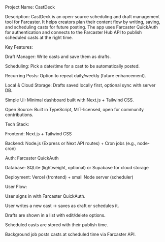 Project Name: CastDeck

Description:
CastDeck is an open-source scheduling and draft management tool for Farcaster. It helps creators plan their content flow by writing, saving, and scheduling casts for future posting. The app uses Farcaster QuickAuth for authentication and connects to the Farcaster Hub API to publish scheduled casts at the right time.

Key Features:

Draft Manager: Write casts and save them as drafts.

Scheduling: Pick a date/time for a cast to be automatically posted.

Recurring Posts: Option to repeat daily/weekly (future enhancement).

Local & Cloud Storage: Drafts saved locally first, optional sync with server DB.

Simple UI: Minimal dashboard built with Next.js + Tailwind CSS.

Open Source: Built in TypeScript, MIT-licensed, open for community contributions.

Tech Stack:

Frontend: Next.js + Tailwind CSS

Backend: Node.js (Express or Next API routes) + Cron jobs (e.g., node-cron)

Auth: Farcaster QuickAuth

Database: SQLite (lightweight, optional) or Supabase for cloud storage

Deployment: Vercel (frontend) + small Node server (scheduler)

User Flow:

User signs in with Farcaster QuickAuth.

User writes a new cast → saves as draft or schedules it.

Drafts are shown in a list with edit/delete options.

Scheduled casts are stored with their publish time.

Background job posts casts at scheduled time via Farcaster API.
